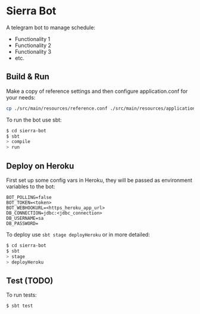 # Sierra Bot #

A telegram bot to manage schedule:

* Functionality 1
* Functionality 2
* Functionality 3
* etc.

## Build & Run ##

Make a copy of reference settings and then configure application.conf for your needs:

```sh
cp ./src/main/resources/reference.conf ./src/main/resources/application.conf
```

To run the bot use sbt:

```sh
$ cd sierra-bot
$ sbt
> compile
> run
```

## Deploy on Heroku ##

First set up some config vars in Heroku, they will be passed as environment variables to the bot:
```
BOT_POLLING=false
BOT_TOKEN=<token>
BOT_WEBHOOKURL=<https_heroku_app_url>
DB_CONNECTION=jdbc:<jdbc_connection>
DB_USERNAME=sa
DB_PASSWORD=
```

To deploy use `sbt stage deployHeroku` or in more detailed:
```sh
$ cd sierra-bot
$ sbt
> stage
> deployHeroku
```

## Test (TODO) ##

To run tests:

```sh
$ sbt test
```
